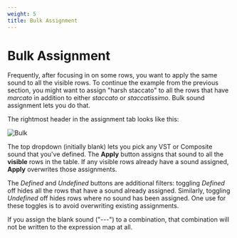 ```yaml
---
weight: 5
title: Bulk Assignment
---
```


# Bulk Assignment

Frequently, after focusing in on some rows, you want to apply the same sound to all the visible rows.
To continue the example from the previous section, you might want to assign "harsh staccato" to 
all the rows that have _marcato_ in addition to either _staccato_ or _staccatissimo_.
Bulk sound assignment lets you do that.

The rightmost header in the assignment tab looks like this:

![Bulk](/bulk-assignment.png)

The top dropdown (initially blank) lets you pick any VST or Composite sound that you've defined.
The **Apply** button assigns that sound to all the **visible** rows in the table.
If any visible rows already have a sound assigned, **Apply** overwrites those assignments.

The _Defined_ and _Undefined_ buttons are additional filters: toggling _Defined_ off hides all the rows
that have a sound already assigned. Similarly, toggling _Undefined_ off hides rows where no sound has been assigned.
One use for these toggles is to avoid overwriting existing assignments.

If you assign the blank sound ("---") to a combination, that combination will not be written to the expression
map at all.
